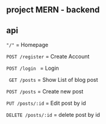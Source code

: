 ## project MERN - backend

## api
``` "/" ``` = Homepage

```POST /register``` = Create Account

```POST /login ``` = Login

``` GET /posts``` = Show List of blog post

```POST /posts``` = Create new post

```PUT /posts/:id``` = Edit post by id

``` DELETE /posts/:id ``` = delete post by id